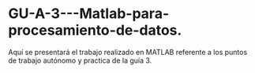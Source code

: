 # GU-A-3---Matlab-para-procesamiento-de-datos.
Aquí se presentará el trabajo realizado en MATLAB referente a los puntos de trabajo autónomo y practica de la guía 3.
